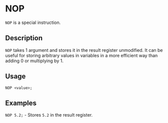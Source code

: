 # NOP

`NOP` is a special instruction.

## Description

`NOP` takes 1 argument and stores it in the result register unmodified.
It can be useful for storing arbitrary values in variables in a more efficient way than adding 0 or multiplying by 1.

## Usage

`NOP <value>;`

## Examples

`NOP 5.2;` - Stores `5.2` in the result register.
